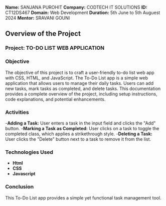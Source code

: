 **Name:** SANJANA PUROHIT
**Company:** CODTECH IT SOLUTIONS
**ID:** CT12DS467
**Domain:** Web Development
**Duration:** 5th June to 5th Auguest 2024
**Mentor:** SRAVANI GOUNI


## Overview of the Project

### Project: TO-DO LIST WEB APPLICATION

### Objective
The objective of this project is to craft a user-friendly to-do list web app with CSS, HTML, and
JavaScript. The To-Do List app is a simple web application that allows users to manage their daily tasks. Users can add new tasks, mark tasks as completed, and delete tasks. This documentation provides a complete overview of the project, including setup instructions, code explanations, and potential enhancements.

### Activities
-**Adding a Task:** User enters a task in the input field and clicks the "Add" button.
-**Marking a Task as Completed:** User clicks on a task to toggle the completed class, which applies a strikethrough style.
-**Deleting a Task:** User clicks the "Delete" button next to a task to remove it from the list.

### Technologies Used
- **Html**
- **CSS**
- **Javascript**

### Conclusion
This To-Do List app provides a simple yet functional task management tool.
